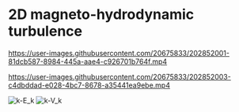 # 2D magneto-hydrodynamic turbulence

https://user-images.githubusercontent.com/20675833/202852001-81dcb587-8984-445a-aae4-c926701b764f.mp4


https://user-images.githubusercontent.com/20675833/202852003-c4dbddad-e028-4bc7-8678-a35441ea9ebe.mp4

![k-E_k](https://user-images.githubusercontent.com/20675833/202852008-ea66a8b2-54cd-4cb4-bb9e-b72ddd3cf7f1.png)
![k-V_k](https://user-images.githubusercontent.com/20675833/202852013-94e2752a-073d-4480-890c-8b70ed959db2.png)
